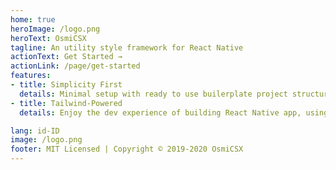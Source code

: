 ```yaml
---
home: true
heroImage: /logo.png
heroText: OsmiCSX
tagline: An utility style framework for React Native
actionText: Get Started →
actionLink: /page/get-started
features:
- title: Simplicity First
  details: Minimal setup with ready to use builerplate project structure helps you focus on your style.
- title: Tailwind-Powered
  details: Enjoy the dev experience of building React Native app, using reusable classes, and easy implementing with Tailwind.

lang: id-ID
image: /logo.png
footer: MIT Licensed | Copyright © 2019-2020 OsmiCSX
---
```


